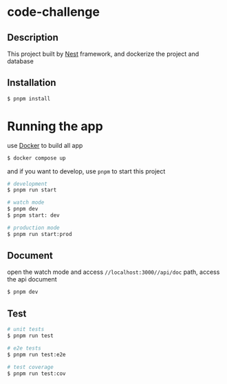 # code-challenge

## Description

This project built by [Nest](https://github.com/nestjs/nest) framework, and dockerize the project and database

## Installation

```bash
$ pnpm install
```

# Running the app

use [Docker](https://www.docker.com/) to build all app

```bash
$ docker compose up
```

and if you want to develop, use `pnpm` to start this project

```bash
# development
$ pnpm run start

# watch mode
$ pnpm dev
$ pnpm start: dev

# production mode
$ pnpm run start:prod
```

## Document

open the watch mode and access `//localhost:3000//api/doc` path, access the api document

```bash
$ pnpm dev
```

## Test

```bash
# unit tests
$ pnpm run test

# e2e tests
$ pnpm run test:e2e

# test coverage
$ pnpm run test:cov
```
